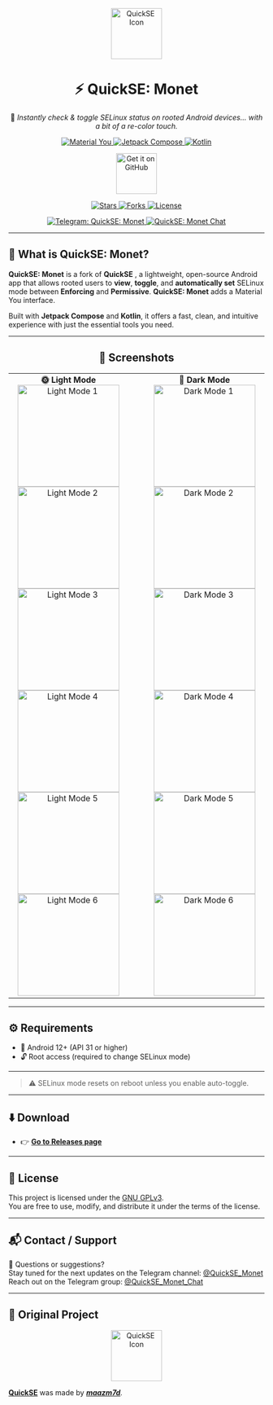 <p align="center">
  <img src="assets/quickse_icon_material.png" alt="QuickSE Icon" width="100"/>
</p>

<h1 align="center">⚡ QuickSE: Monet</h1>

<p align="center">
  🔐 <i>Instantly check & toggle SELinux status on rooted Android devices... with a bit of a re-color touch.</i><br>
</p>

<p align="center">
  <a href="https://m3.material.io/blog/start-building-with-material-you">
   <img src="https://custom-icon-badges.demolab.com/badge/Material You-00639B?style=for-the-badge&logo=materialdesign&logocolor=FFFFFF" alt="Material You"/> 
  </a>
  <a href="https://developer.android.com/compose">  
    <img src="https://custom-icon-badges.demolab.com/badge/Jetpack Compose-4285F4?style=for-the-badge&logo=jetpackcompose&logoColor=FFFFFF" alt="Jetpack Compose"/>
  </a>
  <a href="https://kotlinlang.org">
    <img src="https://img.shields.io/badge/Kotlin-7F52FF?style=for-the-badge&logo=kotlin&logoColor=FFFFFF" alt="  Kotlin">
  </a>
</p>

<p align="center">
  <a href="https://github.com/meafrenchdude/QuickSE-Monet/releases/latest/">
    <img src="https://raw.githubusercontent.com/meafrenchdude/QuickSE-Monet/main/assets/badge_github.png" alt="Get it on GitHub" height="80"/>
  </a>
</p>

<p align="center">
  <a href="https://github.com/meafrenchdude/QuickSE-Monet/stargazers">
    <img src="https://custom-icon-badges.demolab.com/github/stars/meafrenchdude/QuickSE-Monet?style=for-the-badge&logo=star&labelColor=000000&color=D6AE22" alt="Stars" />
  </a>
  <a href="https://github.com/meafrenchdude/QuickSE-Monet/forks">
    <img src="https://custom-icon-badges.demolab.com/github/forks/meafrenchdude/QuickSE-Monet?style=for-the-badge&logo=repo-forked&labelColor=000000&color=EE7A3B" alt="Forks" />
  </a>
  <a href="https://github.com/meafrenchdude/QuickSE-Monet/blob/main/LICENSE">
    <img src="https://custom-icon-badges.demolab.com/github/license/meafrenchdude/QuickSE-Monet?style=for-the-badge&logo=law&labelColor=000000&color=4AC51C" alt="License"/>
  </a>
</p>

<p align="center">
  <a href="https://t.me/QuickSE_Monet">
    <img src="https://img.shields.io/badge/Telegram_Channel-QuickSE%3A_Monet-2DA7E4?style=for-the-badge&logo=telegram&logoColor=FFFFFF&labelColor=000000" alt="Telegram: QuickSE: Monet">
  </a>
  <a href="https://t.me/QuickSE_Monet_Chat">
    <img src="https://img.shields.io/badge/Telegram_Chat-QuickSE%3A_Monet_Chat-2DA7E4?style=for-the-badge&logo=telegram&logoColor=FFFFFF&labelColor=000000" alt="QuickSE: Monet Chat" />
  </a>

---

## 📱 What is QuickSE: Monet?

**QuickSE: Monet** is a fork of **QuickSE** , a lightweight, open-source Android app that allows rooted users to **view**, **toggle**, and **automatically set** SELinux mode between **Enforcing** and **Permissive**. **QuickSE: Monet** adds a Material You interface.

Built with **Jetpack Compose** and **Kotlin**, it offers a fast, clean, and intuitive experience with just the essential tools you need.

---

<h2 align="center">📸 Screenshots</h2>

<div align="center">
  <table>
    <tr>
      <td align="center">
        <b>🌞 Light Mode</b><br>
        <img src="screenshots/Light_1.png" alt="Light Mode 1" width="200"/><br>
        <img src="screenshots/Light_2.png" alt="Light Mode 2" width="200"/>
        <img src="screenshots/Light_3.png" alt="Light Mode 3" width="200"/>
        <img src="screenshots/Light_4.png" alt="Light Mode 4" width="200"/>
        <img src="screenshots/Light_5.png" alt="Light Mode 5" width="200"/>
        <img src="screenshots/Light_6.png" alt="Light Mode 6" width="200"/>
      </td>
      <td align="center" style="padding-left: 40px;">
        <b>🌙 Dark Mode</b><br>
        <img src="screenshots/Dark_1.png" alt="Dark Mode 1" width="200"/><br>
        <img src="screenshots/Dark_2.png" alt="Dark Mode 2" width="200"/>
        <img src="screenshots/Dark_3.png" alt="Dark Mode 3" width="200"/>
        <img src="screenshots/Dark_4.png" alt="Dark Mode 4" width="200"/>
        <img src="screenshots/Dark_5.png" alt="Dark Mode 5" width="200"/>
        <img src="screenshots/Dark_6.png" alt="Dark Mode 6" width="200"/>
      </td>
    </tr>
  </table>
</div>

---

## ⚙️ Requirements

- 📱 Android 12+ (API 31 or higher)
- 🔓 Root access (required to change SELinux mode)

---

> ⚠️ SELinux mode resets on reboot unless you enable auto-toggle.

---

## ⬇️ Download

- 👉 [**Go to Releases page**](https://github.com/meafrenchdude/QuickSE-Monet/releases)

---

## 📄 License

This project is licensed under the [GNU GPLv3](LICENSE).  
You are free to use, modify, and distribute it under the terms of the license.

---

## 📬 Contact / Support

💬 Questions or suggestions?  
Stay tuned for the next updates on the Telegram channel: [@QuickSE_Monet](https://t.me/QuickSE_Monet)   
Reach out on the Telegram group: [@QuickSE_Monet_Chat](https://t.me/QuickSE_Monet_Chat)

---

## 🌟 Original Project

<p align="center">
  <img src="assets/quickse_icon.png" alt="QuickSE Icon" width="100"/>
</p>

[**QuickSE**](https://github.com/maazm7d/QuickSE) was made by [<i>**maazm7d**<i>](https://github.com/maazm7d).
